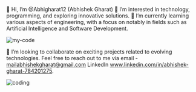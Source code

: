 
👋 Hi, I’m @Abhigharat12 (Abhishek Gharat)
👀 I’m interested in technology, programming, and exploring innovative solutions.
🌱 I’m currently learning various aspects of engineering, with a focus on notably in fields such as Artificial Intelligence and Software Development.

![my-code](https://github.com/user-attachments/assets/732946ef-0119-4196-8b4f-c298d1403cc4)


💞️ I’m looking to collaborate on exciting projects related to evolving technologies.
Feel free to reach out to me via 
email - mailabhishekgharat@gmail.com
LinkedIn www.linkedin.com/in/abhishek-gharat-784201275.

![coding](https://github.com/user-attachments/assets/29083747-7c57-43ea-a08b-b733d054962d)
